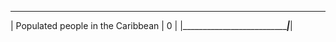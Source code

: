  _____________________________________________ 
| Populated people in the Caribbean | 0       |
|___________________________________|_________|
